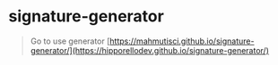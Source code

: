 # signature-generator
>Go to use generator
>[https://mahmutisci.github.io/signature-generator/](https://hipporellodev.github.io/signature-generator/)

